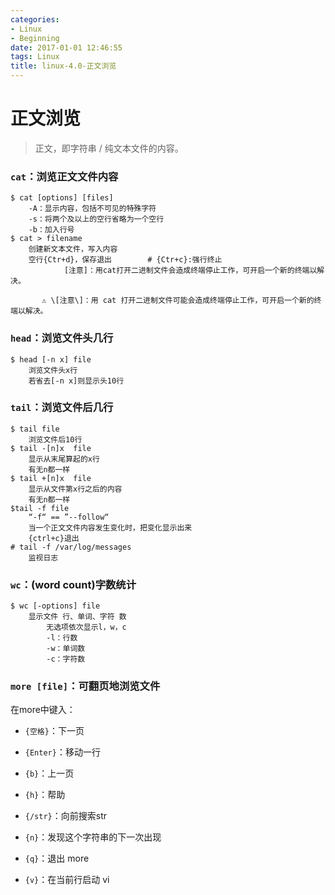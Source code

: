 ```yaml
---
categories:
- Linux
- Beginning
date: 2017-01-01 12:46:55
tags: Linux
title: linux-4.0-正文浏览
---
```


# 正文浏览

> 正文，即字符串 / 纯文本文件的内容。

### `cat`：浏览正文文件内容

```
$ cat [options] [files]
    -A：显示内容，包括不可见的特殊字符
    -s：将两个及以上的空行省略为一个空行
    -b：加入行号
$ cat > filename
    创建新文本文件，写入内容
    空行{Ctr+d}，保存退出        # {Ctr+c}:强行终止
            [注意]：用cat打开二进制文件会造成终端停止工作，可开启一个新的终端以解决。
```

           ⚠️ \[注意\]：用 cat 打开二进制文件可能会造成终端停止工作，可开启一个新的终端以解决。

### `head`：浏览文件头几行

```
$ head [-n x] file
    浏览文件头x行
    若省去[-n x]则显示头10行
```

### `tail`：浏览文件后几行

```
$ tail file
    浏览文件后10行
$ tail -[n]x  file
    显示从末尾算起的x行
    有无n都一样
$ tail +[n]x  file
    显示从文件第x行之后的内容
    有无n都一样
$tail -f file
    “-f“ == ”--follow“
    当一个正文文件内容发生变化时，把变化显示出来
    {ctrl+c}退出
# tail -f /var/log/messages
    监视日志
```

### `wc`：(word count)字数统计

```
$ wc [-options] file
    显示文件 行、单词、字符 数
        无选项依次显示l，w，c
        -l：行数
        -w：单词数
        -c：字符数
```

### `more [file]`：可翻页地浏览文件

在more中键入：

- `{空格}`：下一页
  
- `{Enter}`：移动一行
  
- `{b}`：上一页
  
- `{h}`：帮助
  
- `{/str}`：向前搜索str

- `{n}`：发现这个字符串的下一次出现

- `{q}`：退出 more
  
- `{v}`：在当前行启动 vi
